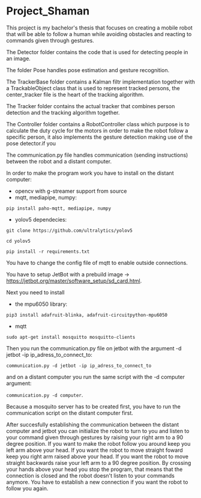 # Project_Shaman
This project is my bachelor's thesis that focuses on creating a mobile robot that will be able to follow a human while avoiding obstacles and reacting to commands given through gestures.

The Detector folder contains the code that is used for detecting people in an image.

The folder Pose handles pose estimation and gesture recognition.

The TrackerBase folder contains a Kalman filtr implementation together with a TrackableObject class that is used to represent tracked persons, the center_tracker file is the heart of the tracking algorithm.

The Tracker folder contains the actual tracker that combines person detection and the tracking algorithm together.

The Controller folder contains a RobotController class which purpose is to calculate the duty cycle for the motors in order to make the robot follow a specific person, it also implements the gesture detection making use of the pose detector.if you 

The communication.py file handles communication (sending instructions) between the robot and a distant computer.

In order to make the program work you have to install on the distant computer:
* opencv with g-streamer support from source
* mqtt, mediapipe, numpy:
 
```pip install paho-mqtt, mediapipe, numpy```

* yolov5 dependecies:

 ```git clone https://github.com/ultralytics/yolov5```
 
 ```cd yolov5```                          
 
 ```pip install -r requirements.txt```
                            
 You have to change the config file of mqtt to enable outside connections.
                            
You have to setup JetBot with a prebuild image -> https://jetbot.org/master/software_setup/sd_card.html.

Next you need to install

* the mpu6050 library:

```pip3 install adafruit-blinka, adafruit-circuitpython-mpu6050```

* mqtt 
 
```sudo apt-get install mosquitto mosquitto-clients``` 
 
Then you run the communication.py file on jetbot with the argument -d jetbot -ip ip_adress_to_connect_to: 

```communication.py -d jetbot -ip ip_adress_to_connect_to``` 

and on a distant computer you run the same script with the -d computer argument: 

```communication.py -d computer```.

Because a mosquito server has to be created first, you have to run the communication script on the distant computer first.

After succesfully establishing the communication between the distant computer and jetbot you can initialize the robot to turn to you and listen to your command given through gestures by raising your right arm to a 90 degree position. If you want to make the robot follow you around keep you left arm above your head. If you want the robot to move straight foward keep you right arm raised above your head. If you want the robot to move straight backwards raise your left arm to a 90 degree position. By crossing your hands above your head you stop the program, that means that the connection is closed and the robot doesn't listen to your commands anymore. You have to establish a new connection  if you want the robot to follow you again.
